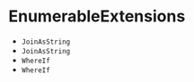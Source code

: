 # EnumerableExtensions
- <code>JoinAsString</code>
- <code>JoinAsString</code>
- <code>WhereIf</code>
- <code>WhereIf</code>